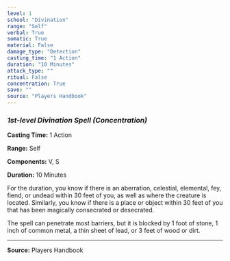 ```yaml
---
level: 1
school: "Divination"
range: "Self"
verbal: True
somatic: True
material: False
damage_type: "Detection"
casting_time: "1 Action"
duration: "10 Minutes"
attack_type: ""
ritual: False
concentration: True
save: ""
source: "Players Handbook"
---
```


### *1st-level Divination Spell* *(Concentration)*

**Casting Time:** 1 Action

**Range:** Self

**Components:** V, S

**Duration:** 10 Minutes

For the duration, you know if there is an aberration, celestial, elemental, fey, fiend, or undead within 30 feet of you, as well as where the creature is located. Similarly, you know if there is a place or object within 30 feet of you that has been magically consecrated or desecrated.
 
 The spell can penetrate most barriers, but it is blocked by 1 foot of stone, 1 inch of common metal, a thin sheet of lead, or 3 feet of wood or dirt.

---
**Source:** Players Handbook
